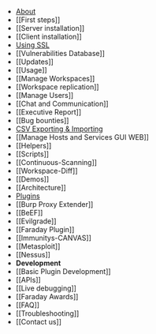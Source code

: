 * [About](https://github.com/infobyte/faraday/wiki)
* [[First steps]]
 * [[Server installation]]
 * [[Client installation]]
 * [Using SSL](https://github.com/infobyte/faraday/wiki/SSL)
 * [[Vulnerabilities Database]]
* [[Updates]]
* [[Usage]]
 * [[Manage Workspaces]]
 * [[Workspace replication]]
 * [[Manage Users]]
 * [[Chat and Communication]]
 * [[Executive Report]]
 * [[Bug bounties]]
 * [CSV Exporting & Importing](https://github.com/infobyte/faraday/wiki/Exporting-the-information)
 * [[Manage Hosts and Services GUI WEB]]
 * [[Helpers]]
 * [[Scripts]]
 * [[Continuous-Scanning]]
 * [[Workspace-Diff]]
* [[Demos]]
* [[Architecture]]
* [Plugins](https://github.com/infobyte/faraday/wiki/Plugin-List)
 * [[Burp Proxy Extender]]
 * [[BeEF]]
 * [[Evilgrade]]
 * [[Faraday Plugin]]
 * [[Immunitys-CANVAS]]
 * [[Metasploit]]
 * [[Nessus]]
* **Development**
 * [[Basic Plugin Development]]
 * [[APIs]]
 * [[Live debugging]]
* [[Faraday Awards]]
* [[FAQ]]
* [[Troubleshooting]]
* [[Contact us]]
